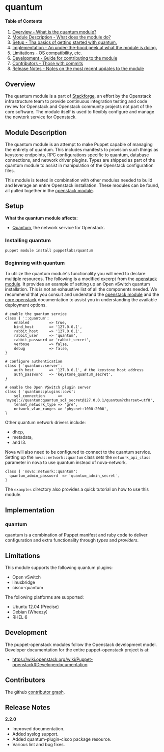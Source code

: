 quantum
===================================

#### Table of Contents

1. [Overview - What is the quantum module?](#overview)
2. [Module Description - What does the module do?](#module-description)
3. [Setup - Tha basics of getting started with quantum.](#setup)
4. [Implementation - An under-the-hood peek at what the module is doing.](#implementation)
5. [Limitations - OS compatibility, etc.](#limitations)
6. [Development - Guide for contributing to the module](#development)
7. [Contributors - Those with commits](#contributors)
8. [Release Notes - Notes on the most recent updates to the module](#release-notes)

Overview
--------

The quantum module is a part of [Stackforge](https://github.com/stackforge), an effort by the Openstack infrastructure team to provide continuous integration testing and code review for Openstack and Openstack community projects not part of the core software. The module itself is used to flexibly configure and manage the newtork service for Openstack.

Module Description
------------------

The quantum module is an attempt to make Puppet capable of managing the entirety of quantum. This includes manifests to provision such things as keystone endpoints, RPC configurations specific to quantum, database connections, and network driver plugins. Types are shipped as part of the quantum module to assist in manipulation of the Openstack configuration files.

This module is tested in combination with other modules needed to build and leverage an entire Openstack installation. These modules can be found, all pulled together in the [openstack module](https://github.com/stackforge/puppet-openstack).

Setup
-----

**What the quantum module affects:**

* [Quantum](https://wiki.openstack.org/wiki/Quantum), the network service for Openstack.

### Installing quantum

    puppet module install puppetlabs/quantum

### Beginning with quantum

To utilize the quantum module's functionality you will need to declare multiple resources. The following is a modified excerpt from the [openstack module](httpd://github.com/stackforge/puppet-openstack). It provides an example of setting up an Open vSwitch quantum installation. This is not an exhaustive list of all the components needed. We recommend that you consult and understand the [openstack module](https://github.com/stackforge/puppet-openstack) and the [core openstack](http://docs.openstack.org) documentation to assist you in understanding the available deployment options.

```puppet
# enable the quantum service
class { '::quantum':
    enabled         => true,
    bind_host       => '127.0.0.1',
    rabbit_host     => '127.0.0.1',
    rabbit_user     => 'quantum',
    rabbit_password => 'rabbit_secret',
    verbose         => false,
    debug           => false,
}

# configure authentication
class { 'quantum::server':
    auth_host       => '127.0.0.1', # the keystone host address
    auth_password   => 'keystone_quantum_secret',
}

# enable the Open VSwitch plugin server
class { 'quantum::plugins::ovs':
    sql_connection      => 'mysql://quantum:quantum_sql_secret@127.0.0.1/quantum?charset=utf8',
    tenant_network_type => 'gre',
    network_vlan_ranges => 'physnet:1000:2000',
}
```

Other quantum network drivers include:

* dhcp,
* metadata,
* and l3.

Nova will also need to be configured to connect to the quantum service. Setting up the `nova::network::quantum` class sets
the `network_api_class` parameter in nova to use quantum instead of nova-network.

```puppet
class { 'nova::network::quantum':
  quantum_admin_password  => 'quantum_admin_secret',
}
```


The `examples` directory also provides a quick tutorial on how to use this module.

Implementation
--------------

### quantum

quantum is a combination of Puppet manifest and ruby code to deliver configuration and extra functionality through *types* and *providers*.


Limitations
-----------

This module supports the following quantum plugins:

* Open vSwitch
* linuxbridge
* cisco-quantum

The following platforms are supported:

* Ubuntu 12.04 (Precise)
* Debian (Wheezy)
* RHEL 6

Development
-----------

The puppet-openstack modules follow the Openstack development model. Developer documentation for the entire puppet-openstack project is at:

* https://wiki.openstack.org/wiki/Puppet-openstack#Developerdocumentation

Contributors
------------
The github [contributor graph](https://github.com/stackforge/puppet-quantum/graphs/contributors).

Release Notes
-------------

**2.2.0**

* Improved documentation.
* Added syslog support.
* Added quantum-plugin-cisco package resource.
* Various lint and bug fixes.
